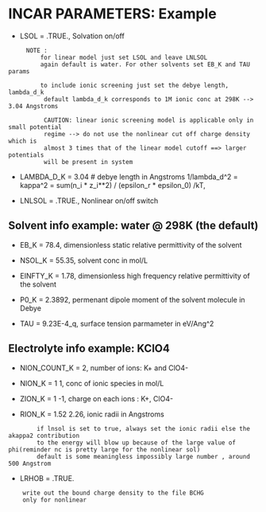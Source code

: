 INCAR PARAMETERS: Example
=========================
- LSOL = .TRUE., Solvation on/off
```
	 NOTE :
	 	 for linear model just set LSOL and leave LNLSOL
		 again default is water. For other solvents set EB_K and TAU params
		
		 to include ionic screening just set the debye length, lambda_d_k
		  default lambda_d_k corresponds to 1M ionic conc at 298K --> 3.04 Angstroms

		  CAUTION: linear ionic screening model is applicable only in small potential
		  regime --> do not use the nonlinear cut off charge density which is 
		  almost 3 times that of the linear model cutoff ==> larger potentials 
		  will be present in system
```
- LAMBDA_D_K = 3.04 # debye length in Angstroms 1/lambda_d^2 = kappa^2  = sum(n_i * z_i**2) / (epsilon_r * epsilon_0) /kT, 

- LNLSOL = .TRUE., Nonlinear on/off switch


 Solvent info example: water @ 298K (the default)
----------------------------------------------------
- EB_K = 78.4, dimensionless static relative permittivity of the solvent
 
- NSOL_K = 55.35, solvent conc in mol/L

- EINFTY_K = 1.78, dimensionless high frequency relative permittivity of the solvent

- P0_K = 2.3892, permenant dipole moment of the solvent molecule in Debye

- TAU =  9.23E-4_q, surface tension parmameter in eV/Ang^2


 Electrolyte info example: KClO4
----------------------------------------------------
- NION_COUNT_K = 2, number of ions:  K+ and ClO4-

- NION_K = 1 1, conc of ionic species in mol/L

- ZION_K = 1 -1, charge on each ions : K+, ClO4-

- RION_K = 1.52 2.26, ionic radii in Angstroms
```
		if lnsol is set to true, always set the ionic radii else the akappa2 contribution
		to the energy will blow up because of the large value of phi(reminder nc is pretty large for the nonlinear sol)
		default is some meaningless impossibly large number , around 500 Angstrom
```

- LRHOB = .TRUE.
```
	write out the bound charge density to the file BCHG
	only for nonlinear
```
